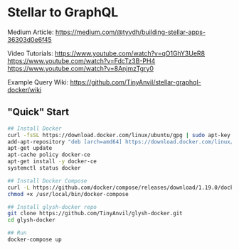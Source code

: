 # Stellar to GraphQL

Medium Article:
https://medium.com/@tyvdh/building-stellar-apps-36303d0e6f45

Video Tutorials:
https://www.youtube.com/watch?v=qO1GhY3UeR8
https://www.youtube.com/watch?v=FdcTz3B-PH4
https://www.youtube.com/watch?v=8AnjmzTgry0

Example Query Wiki:
https://github.com/TinyAnvil/stellar-graphql-docker/wiki

## "Quick" Start

```bash
## Install Docker
curl -fsSL https://download.docker.com/linux/ubuntu/gpg | sudo apt-key add -
add-apt-repository "deb [arch=amd64] https://download.docker.com/linux/ubuntu $(lsb_release -cs) stable"
apt-get update
apt-cache policy docker-ce
apt-get install -y docker-ce
systemctl status docker

## Install Docker Compose
curl -L https://github.com/docker/compose/releases/download/1.19.0/docker-compose-`uname -s`-`uname -m` -o /usr/local/bin/docker-compose
chmod +x /usr/local/bin/docker-compose

## Install glysh-docker repo
git clone https://github.com/TinyAnvil/glysh-docker.git
cd glysh-docker

## Run
docker-compose up
```

<!--
docker exec -it glysh_postgraphile-horizon-test_1 /bin/bash

mechanic add api-test --host=api-test.gly.sh --backends=3001 --https=true --redirect-to-https=true
mechanic add core-test --host=core-test.gly.sh --backends=4001 --https=true --redirect-to-https=true
mechanic add horizon-test --host=horizon-test.gly.sh --backends=5001 --https=true --redirect-to-https=true

mechanic add api --host=api.gly.sh --backends=3000 --https=true --redirect-to-https=true
mechanic add core --host=core.gly.sh --backends=4000 --https=true --redirect-to-https=true
mechanic add horizon --host=horizon.gly.sh --backends=5000 --https=true --redirect-to-https=true
-->
